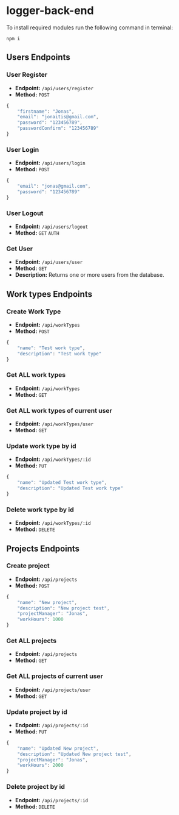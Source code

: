 # logger-back-end

To install required modules run the following command in terminal:

`npm i`

## Users Endpoints

### User Register

- **Endpoint:** `/api/users/register`
- **Method:** `POST`
```js
{
    "firstname": "Jonas",
    "email": "jonaitis@gmail.com",
    "password": "123456789",
    "passwordConfirm": "123456789"
}
```

### User Login

- **Endpoint:** `/api/users/login`
- **Method:** `POST`
```js
{
    "email": "jonas@gmail.com",
    "password": "123456789"
}
```

### User Logout

- **Endpoint:** `/api/users/logout`
- **Method:** `GET` `AUTH`

### Get User

- **Endpoint:** `/api/users/user`
- **Method:** `GET`
- **Description:** Returns one or more users from the database.


## Work types Endpoints

### Create Work Type

- **Endpoint:** `/api/workTypes`
- **Method:** `POST`
```js
{
    "name": "Test work type",
    "description": "Test work type"
}
```

### Get ALL work types

- **Endpoint:** `/api/workTypes`
- **Method:** `GET`

### Get ALL work types of current user

- **Endpoint:** `/api/workTypes/user`
- **Method:** `GET`

### Update work type by id

- **Endpoint:** `/api/workTypes/:id`
- **Method:** `PUT`
```js
{
    "name": "Updated Test work type",
    "description": "Updated Test work type"
}
```

### Delete work type by id

- **Endpoint:** `/api/workTypes/:id`
- **Method:** `DELETE`

## Projects Endpoints

### Create project

- **Endpoint:** `/api/projects`
- **Method:** `POST`
```js
{
    "name": "New project",
    "description": "New project test",
    "projectManager": "Jonas",
    "workHours": 1000
}
```

### Get ALL projects

- **Endpoint:** `/api/projects`
- **Method:** `GET`

### Get ALL projects of current user

- **Endpoint:** `/api/projects/user`
- **Method:** `GET`

### Update project by id

- **Endpoint:** `/api/projects/:id`
- **Method:** `PUT`
```js
{
    "name": "Updated New project",
    "description": "Updated New project test",
    "projectManager": "Jonas",
    "workHours": 2000
}
```

### Delete project by id

- **Endpoint:** `/api/projects/:id`
- **Method:** `DELETE`